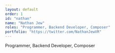 ```yaml
---
layout: default
order: 1
id: "nathan"
name: "Nathan Jew"
roles: "Programmer, Backend Developer, Composer"
portfolio: "https://twitter.com/NathanJewVR"
---
```

Programmer, Backend Developer, Composer
